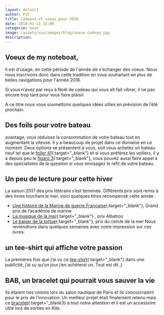 ```yaml
---
layout: default
author: PJT
title: Cadeaux et voeux pour 2018
date: 2018-01-11 15:00
categorie: main
image: /assets/css/images/blog/voeux-cadeau.jpg
description: 
---
```


## Voeux de my noteboat,

Il est d'usage, en cette période de l'année de s'échanger des voeux.  Nous nous inscrivons donc dans cette tradition en vous souhaitant en plus de belles navigations pour l'année 2018.

Si vous n'avez par reçu à Noël de cadeau qui vous ait fait vibrer, il ne pas encore trop tard pour vous faire plaisir.  
<!--break-->
A ce titre nous vous soumettons quelques idées utiles en prévision de l’été prochain.

## Des foils pour votre bateau
avantage, vous réduisez la consommation de votre bateau tout en augmentant la vitesse.  Il y a beaucoup de projet dans ce domaine en ce moment.  Deux options se présentent à vous, soit vous achetez un bateau neuf tel que le [foiler 41](https://foiler.com/en/home#Video){:target="_blank"} et si vous préférez les voiliers, il y a depuis peu le [figaro 3](http://www.beneteau.com/fr/figaro-beneteau-3){:target="_blank"}, vous pouvez aussi faire appel à des spécialistes de la question si vous envisagez le refit de votre bateau.

## Un peu de lecture pour cette hiver
La saison 2017 des prix littéraire s’est terminée.  Différents prix sont remis à des livres touchant le mer, voici quelques titres récompensé cette année :
- [Une histoire de la Marine de guerre Française](http://www.editions-perrin.fr/livre/une-histoire-de-la-marine-de-guerre-francaise/9782262037154){:target="_blank"}, Grand prix de l’académie de marine 
- [La musique de la mer](https://www.zeraq.fr/la-musique-1/){:target="_blank"} , prix Albatros 
- [Le baiser de la tortue](https://www.babelio.com/livres/Montoriol-Le-baiser-de-la-tortue/838526){:target="_blank"}, prix du cercle de la mer 
Nous reviendrons dans quelques semaines avec notre impression sur ces livres.

## un tee-shirt qui affiche votre passion
La premières fois que j’ai vu ce [tee-shirt](https://www.spreadshirt.fr/therapie+naviguer+tee+shirts-A109806771){:target="_blank"} dans une publicité, j’ai su qu’un jour j’en achèterai un.  Tout est dit ;)

## BAB, un bracelet qui pourrait vous sauver la vie
Ils étaient nos voisins lors du salon nautique de Paris et ils concourraient pour le prix de l’innovation.  Un meilleur projet était finalement retenu mais ce [bracelet](http://www.bab.bzh){:target="_blank3} a tout notre attention et il est un accessoire utile lors de sorties en Kite.
